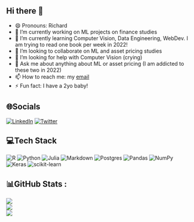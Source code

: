 
<!--
**diengiau/diengiau** is a ✨ _special_ ✨ repository because its `README.md` (this file) appears on your GitHub profile.

Here are some ideas to get you started:

- 🔭 I’m currently working on ...
- 🌱 I’m currently learning ...
- 👯 I’m looking to collaborate on ...
- 🤔 I’m looking for help with ...
- 💬 Ask me about ...
- 📫 How to reach me: ...
- 😄 Pronouns: ...
- ⚡ Fun fact: ...
-->

## Hi there 👋

- 😄 Pronouns: Richard
- 🔭 I’m currently working on ML projects on finance studies
- 🌱 I’m currently learning Computer Vision, Data Engineering, WebDev. I am trying to read one book per week in 2022!
- 👯 I’m looking to collaborate on ML and asset pricing studies
- 🤔 I’m looking for help with Computer Vision (crying)
- 💬 Ask me about anything about ML or asset pricing (I am addicted to these two in 2022)
- 📫 How to reach me: my [email](mailto:buidiengiau@gmail.com)
- ⚡ Fun fact: I have a 2yo baby!


## 🌐Socials
[![LinkedIn](https://img.shields.io/badge/LinkedIn-%230077B5.svg?logo=linkedin&logoColor=white)](https://linkedin.com/in/buidiengiau) [![Twitter](https://img.shields.io/badge/Twitter-%231DA1F2.svg?logo=Twitter&logoColor=white)](https://twitter.com/buidiengiau) 

## 💻Tech Stack
![R](https://img.shields.io/badge/r-%23276DC3.svg?style=for-the-badge&logo=r&logoColor=white) ![Python](https://img.shields.io/badge/python-3670A0?style=for-the-badge&logo=python&logoColor=ffdd54) 	![Julia](https://img.shields.io/badge/-Julia-9558B2?style=for-the-badge&logo=julia&logoColor=white) ![Markdown](https://img.shields.io/badge/markdown-%23000000.svg?style=for-the-badge&logo=markdown&logoColor=white) ![Postgres](https://img.shields.io/badge/postgres-%23316192.svg?style=for-the-badge&logo=postgresql&logoColor=white) ![Pandas](https://img.shields.io/badge/pandas-%23150458.svg?style=for-the-badge&logo=pandas&logoColor=white) ![NumPy](https://img.shields.io/badge/numpy-%23013243.svg?style=for-the-badge&logo=numpy&logoColor=white) ![Keras](https://img.shields.io/badge/Keras-%23D00000.svg?style=for-the-badge&logo=Keras&logoColor=white) ![scikit-learn](https://img.shields.io/badge/scikit--learn-%23F7931E.svg?style=for-the-badge&logo=scikit-learn&logoColor=white)


## 📊GitHub Stats :
![](https://github-readme-stats.vercel.app/api?username=diengiau&theme=radical&hide_border=false&include_all_commits=false&count_private=false)<br/>
![](https://github-readme-streak-stats.herokuapp.com/?user=diengiau&theme=radical&hide_border=false)<br/>
![](https://github-readme-stats.vercel.app/api/top-langs/?username=diengiau&theme=radical&hide_border=false&include_all_commits=false&count_private=false&layout=compact)
